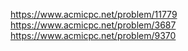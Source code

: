 https://www.acmicpc.net/problem/11779  
https://www.acmicpc.net/problem/3687  
https://www.acmicpc.net/problem/9370  

